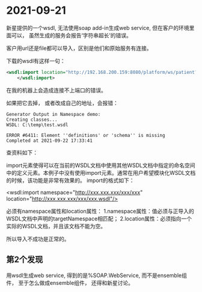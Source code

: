 # 2021-09-21



新星提供的一个wsdl, 无法使用soap add-in生成web service, 但在客户的环境里面可以， 虽然生成的服务会报告‘字符串超长’的错误。

客户用url还是file都可以导入，区别是他们和原始服务有连接。



下载的wsdl有这样一句：

```xml
<wsdl:import location="http://192.168.200.159:8080/platform/ws/patient?wsdl=platform.wsdl" namespace="http://webservice">
    </wsdl:import>
```

在我的机器上会造成连接不上端口的错误。

如果把它去掉， 或者改成自己的地址，会报错：

```
Generator Output in Namespace demo:
Creating classes...
WSDL: C:\temp\test.wsdl

ERROR #6411: Element ''definitions' or 'schema'' is missing
Completed at 2021-09-22 17:33:41
```

查资料如下： 

import元素使得可以在当前的WSDL文档中使用其他WSDL文档中指定的命名空间中的定义元素。本例子中没有使用import元素。通常在用户希望模块化WSDL文档的时候，该功能是非常有效果的。 
import的格式如下：

<wsdl:import namespace="http://xxx.xxx.xxx/xxx/xxx" location="http://xxx.xxx.xxx/xxx/xxx.wsdl"/>

必须有namespace属性和location属性： 
1.namespace属性：值必须与正导入的WSDL文档中声明的targetNamespace相匹配； 
2.location属性：必须指向一个实际的WSDL文档，并且该文档不能为空。

所以导入不成功是正常的。 



## 第2个发现



用wsdl生成web service, 得到的是%SOAP.WebService, 而不是ensemble组件， 至于怎么做成ensemble组件， 还得和新星讨论。 



